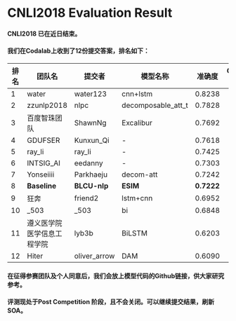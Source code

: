 # CNLI2018 Evaluation Result 
#### CNLI2018 已在近日结束。
#### 我们在Codalab上收到了12份提交答案，排名如下：

排名 | 团队名 | 提交者 | 模型名称 | 准确度 | Github链接
---|---|---|---|---|---|
1 | water | water123 | cnn+lstm |0.8238 |
2 | zzunlp2018 | nlpc | decomposable_att_t | 0.7828 |
3 | 百度智珠团队 | ShawnNg | Excalibur | 0.7692 |
4 | GDUFSER | Kunxun_Qi | - | 0.7618 |
5 | ray_li | ray_li | - | 0.7425 |
6 | INTSIG_AI | eedanny | - | 0.7303 |
7 | Yonseiiii | Parkhaeju | decom-att | 0.7242 |
8 | **Baseline** | **BLCU-nlp** | **ESIM** | **0.7222** |
9 | 狂奔 | friend2 | lstm+cnn | 0.6952 |
10 | _503 | _503 | bi | 0.6848 |
11 | 遵义医学院医学信息工程学院 | lyb3b | BiLSTM | 0.6203 |
12 | Hiter | oliver_arrow | DAM | 0.6090 |


#### 在征得参赛团队及个人同意后，我们会放上模型代码的Github链接，供大家研究参考。
#### 评测现处于Post Competition 阶段，且不会关闭。可以继续提交结果，刷新SOA。












